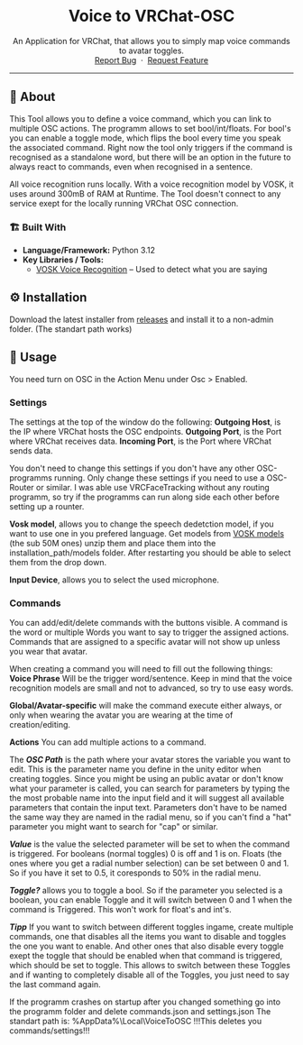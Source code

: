 <a id="readme-top"></a>

<br />

<div align="center">
  <h1 align="center">Voice to VRChat-OSC</h1>
  <p align="center">
    An Application for VRChat, that allows you to simply map voice commands to avatar toggles.
    <br />
    <a href="https://github.com/DeMuenu/VoiceToOSC/issues/new?labels=bug&template=bug-report.md">Report Bug</a>
    &nbsp;·&nbsp;
    <a href="https://github.com/DeMuenu/VoiceToOSC/issues/new?labels=enhancement&template=feature-request.md">Request Feature</a>
  </p>
</div>

---

## 📖 About

This Tool allows you to define a voice command, which you can link to multiple OSC actions. The programm allows to set bool/int/floats. For bool's you can enable a toggle mode, which flips the bool every time you speak the associated command. Right now the tool only triggers if the command is recognised as a standalone word, but there will be an option in the future to always react to commands, even when recognised in a sentence.

All voice recognition runs locally. With a voice recognition model by VOSK, it uses around 300mB of RAM at Runtime. The Tool doesn't connect to any service exept for the locally running VRChat OSC connection.

### 🏗️ Built With

- **Language/Framework:** Python 3.12
- **Key Libraries / Tools:**
  - [VOSK Voice Recognition](https://alphacephei.com/vosk/) – Used to detect what you are saying

## ⚙️ Installation

Download the latest installer from [releases](https://github.com/DeMuenu/VoiceToOSC/releases) and install it to a non-admin folder. (The standart path works)

## 🚀 Usage
You need turn on OSC in the Action Menu under Osc > Enabled.

### Settings
The settings at the top of the window do the following:
**Outgoing Host**, is the IP where VRChat hosts the OSC endpoints.
**Outgoing Port**, is the Port where VRChat receives data.
**Incoming Port**, is the Port where VRChat sends data.

You don't need to change this settings if you don't have any other OSC-programms running. Only change these settings if you need to use a OSC-Router or similar. I was able use VRCFaceTracking without any routing programm, so try if the programms can run along side each other before setting up a rounter.

**Vosk model**, allows you to change the speech dedetction model, if you want to use one in you prefered language.
Get models from [VOSK models](https://alphacephei.com/vosk/models) (the sub 50M ones) unzip them and place them into the installation_path/models folder. After restarting you should be able to select them from the drop down.

**Input Device**, allows you to select the used microphone.

### Commands
You can add/edit/delete commands with the buttons visible. A command is the word or multiple Words you want to say to trigger the assigned actions. Commands that are assigned to a specific avatar will not show up unless you wear that avatar.

When creating a command you will need to fill out the following things:
**Voice Phrase** Will be the trigger word/sentence. Keep in mind that the voice recognition models are small and not to advanced, so try to use easy words.

**Global/Avatar-specific** will make the command execute either always, or only when wearing the avatar you are wearing at the time of creation/editing.

**Actions**
You can add multiple actions to a command.

The ***OSC Path*** is the path where your avatar stores the variable you want to edit. This is the parameter name you define in the unity editor when creating toggles. Since you might be using an public avatar or don't know what your parameter is called, you can search for parameters by typing the the most probable name into the input field and it will suggest all available parameters that contain the input text. Parameters don't have to be named the same way they are named in the radial menu, so if you can't find a "hat" parameter you might want to search for "cap" or similar. 

***Value*** is the value the selected parameter will be set to when the command is triggered. For booleans (normal toggles) 0 is off and 1 is on. Floats (the ones where you get a radial number selection) can be set between 0 and 1. So if you have it set to 0.5, it coresponds to 50% in the radial menu. 

***Toggle?*** allows you to toggle a bool. So if the parameter you selected is a boolean, you can enable Toggle and it will switch between 0 and 1 when the command is Triggered. This won't work for float's and int's. 


***Tipp*** If you want to switch between different toggles ingame, create multiple commands, one that disables all the items you want to disable and toggles the one you want to enable. And other ones that also disable every toggle exept the toggle that should be enabled when that command is triggered, which should be set to toggle. This allows to switch between these Toggles and if wanting to completely disable all of the Toggles, you just need to say the last command again.


If the programm crashes on startup after you changed something go into the programm folder and delete commands.json and settings.json
The standart path is: %AppData%\Local\VoiceToOSC  !!!This deletes you commands/settings!!!



